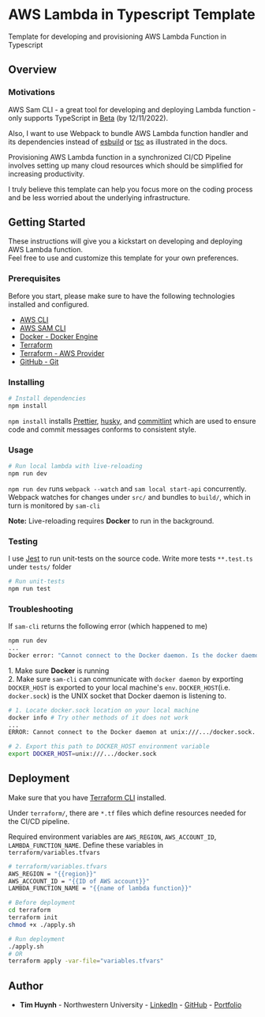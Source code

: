 <h1>AWS Lambda in Typescript Template</h1>

<p>Template for developing and provisioning AWS Lambda Function in Typescript</p>

<h2>Overview</h2>

<h3>Motivations</h3>

<p>AWS Sam CLI - a great tool for developing and deploying Lambda function - only supports TypeScript in <a href="https://aws.amazon.com/blogs/compute/building-typescript-projects-with-aws-sam-cli/">Beta</a> (by 12/11/2022).</p>

<p>Also, I want to use Webpack to bundle AWS Lambda function handler and its dependencies instead of <a href="https://docs.aws.amazon.com/lambda/latest/dg/typescript-package.html">esbuild</a> or <a href="https://docs.aws.amazon.com/lambda/latest/dg/lambda-typescript.html">tsc</a> as illustrated in the docs.</p>

<p>Provisioning AWS Lambda function in a synchronized CI/CD Pipeline involves setting up many cloud resources which should be simplified for increasing productivity.</p>

<p>I truly believe this template can help you focus more on the coding process and be less worried about the underlying infrastructure.</p>

<!-- <h3>Architecture</h3> -->

<h2>Getting Started</h2>

<p>These instructions will give you a kickstart on developing and deploying AWS Lambda function. <br> Feel free to use and customize this template for your own preferences.</p>

<h3>Prerequisites</h3>

<p>Before you start, please make sure to have the following technologies installed and configured.</p>

<ul>
  <li>
    <a href="https://docs.aws.amazon.com/cli/latest/userguide/cli-chap-getting-started.html">
      AWS CLI
    </a>
  </li>
  <li>
    <a href="https://docs.aws.amazon.com/serverless-application-model/latest/developerguide/install-sam-cli.html#install-sam-cli-instructions">
      AWS SAM CLI
    </a>
  </li>
  <li>
    <a href="https://docs.docker.com/engine/install/">
      Docker - Docker Engine
    </a>
  </li>
  <li>
    <a href="https://developer.hashicorp.com/terraform/downloads">
      Terraform
    </a>
  </li>
  <li>
    <a href="https://registry.terraform.io/providers/hashicorp/aws/latest/docs">
      Terraform - AWS Provider
    </a>
  </li>
  <li>
    <a href="https://github.com/git-guides/install-git">
      GitHub - Git
    </a>
  </li>
</ul>

<h3>Installing</h3>

```sh
# Install dependencies
npm install
```

<p><code>npm install</code> installs <a href="https://prettier.io/docs/en/index.html">Prettier</a>, <a href="https://typicode.github.io/husky/#/">husky</a>, and <a href="https://commitlint.js.org/#/">commitlint</a> which are used to ensure code and commit messages conforms to consistent style.</p>

<h3>Usage</h3>

```sh
# Run local lambda with live-reloading
npm run dev
```

<p><code>npm run dev</code> runs <code>webpack --watch</code> and <code>sam local start-api</code> concurrently. Webpack watches for changes under <code>src/</code> and bundles to <code>build/</code>, which in turn is monitored by <code>sam-cli</code></p>

<p><b>Note:</b> Live-reloading requires <b>Docker</b> to run in the background.</p>

<h3>Testing</h3>

<p>I use <a href="https://jestjs.io/docs/getting-started">Jest</a> to run unit-tests on the source code. Write more tests <code>**.test.ts</code> under <code>tests/</code> folder</p>

```sh
# Run unit-tests
npm run test
```

<h3>Troubleshooting</h3>

<p>If <code>sam-cli</code> returns the following error (which happened to me)</p>

```sh
npm run dev
...
Docker error: "Cannot connect to the Docker daemon. Is the docker daemon running on this host?"
```

<p>
  1. Make sure <b>Docker</b> is running</li><br>
  2. Make sure <code>sam-cli</code> can communicate with <code>docker daemon</code> by exporting <code>DOCKER_HOST</code> is exported to your local machine's <code>env</code>. <code>DOCKER_HOST</code>(i.e. <code>docker.sock</code>) is the UNIX socket that Docker daemon is listening to.
</p>

```sh
# 1. Locate docker.sock location on your local machine
docker info # Try other methods of it does not work
...
ERROR: Cannot connect to the Docker daemon at unix:///.../docker.sock. Is the docker daemon running?

# 2. Export this path to DOCKER_HOST environment variable
export DOCKER_HOST=unix:///.../docker.sock
```

<h2>Deployment</h2>

<p>Make sure that you have <a href="https://developer.hashicorp.com/terraform/downloads">Terraform CLI</a> installed.</p>

<p>Under <code>terraform/</code>, there are <code>*.tf</code> files which define resources needed for the CI/CD pipeline.</p>

<p>Required environment variables are 
<code>AWS_REGION</code>, <code>AWS_ACCOUNT_ID</code>, <code>LAMBDA_FUNCTION_NAME</code>. Define these variables in <code>terraform/variables.tfvars</code></p>

```sh
# terraform/variables.tfvars
AWS_REGION = "{{region}}"
AWS_ACCOUNT_ID = "{{ID of AWS account}}"
LAMBDA_FUNCTION_NAME = "{{name of lambda function}}"

# Before deployment
cd terraform
terraform init
chmod +x ./apply.sh

# Run deployment
./apply.sh
# OR
terraform apply -var-file="variables.tfvars"
```

<h2>Author</h2>

<ul>
  <li><b>Tim Huynh</b> - Northwestern University - 
  <a href="https://www.linkedin.com/in/qthuynh9501/">LinkedIn</a> - 
  <a href="https://github.com/TimHuynh0905">GitHub</a> - 
  <a href="https://www.quocthuynh.com/">Portfolio</a></li>
</ul>
